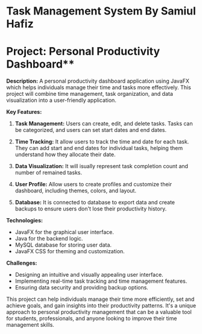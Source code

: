 # Task Management System By Samiul Hafiz
# Project: Personal Productivity Dashboard**

**Description:** A personal productivity dashboard application using JavaFX which helps individuals manage their time and tasks more effectively. This project will combine time management, task organization, and data visualization into a user-friendly application.

**Key Features:**

1.  **Task Management:** Users can create, edit, and delete tasks. Tasks can be categorized, and users can set start dates and end dates.
    
2.  **Time Tracking:** It allow users to track the time and date for each task. They can add start and end dates for individual tasks, helping them understand how they allocate their date.
    
3.  **Data Visualization:** It will isually represent task completion count and number of remained tasks.
    
4.  **User Profile:** Allow users to create profiles and customize their dashboard, including themes, colors, and layout.
    
5.  **Database:** It is connected to database to export data and create backups to ensure users don't lose their productivity history.
    

**Technologies:**

*   JavaFX for the graphical user interface.
*   Java for the backend logic.
*   MySQL database for storing user data.
*   JavaFX CSS for theming and customization.

**Challenges:**

*   Designing an intuitive and visually appealing user interface.
*   Implementing real-time task tracking and time management features.
*   Ensuring data security and providing backup options.

This project can help individuals manage their time more efficiently, set and achieve goals, and gain insights into their productivity patterns. It's a unique approach to personal productivity management that can be a valuable tool for students, professionals, and anyone looking to improve their time management skills.
